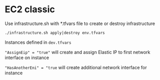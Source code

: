 # EC2 classic

Use infrastructure.sh with *.tfvars file to create or destroy infrastructure

```./infrastructure.sh apply|destroy env.tfvars```

Instances defined in ```dev.tfvars```

```"AssignEip" = "true"``` will create and assign Elastic IP to first network interface on instance

```"HasAnotherEni" = "true``` will create additional network interface for instance